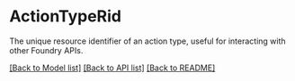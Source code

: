 # ActionTypeRid

The unique resource identifier of an action type, useful for interacting with other Foundry APIs.



[[Back to Model list]](../../README.md#documentation-for-models) [[Back to API list]](../../README.md#documentation-for-api-endpoints) [[Back to README]](../../README.md)
